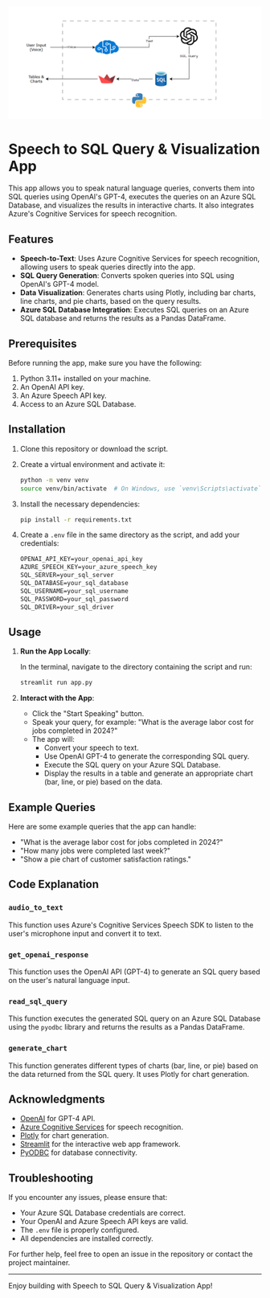 ![project architecture](https://github.com/mdaittouda8/Voice-to-BI/blob/main/archtcttr.png)



# Speech to SQL Query & Visualization App

This app allows you to speak natural language queries, converts them into SQL queries using OpenAI's GPT-4, executes the queries on an Azure SQL Database, and visualizes the results in interactive charts. It also integrates Azure's Cognitive Services for speech recognition.

## Features

- **Speech-to-Text**: Uses Azure Cognitive Services for speech recognition, allowing users to speak queries directly into the app.
- **SQL Query Generation**: Converts spoken queries into SQL using OpenAI's GPT-4 model.
- **Data Visualization**: Generates charts using Plotly, including bar charts, line charts, and pie charts, based on the query results.
- **Azure SQL Database Integration**: Executes SQL queries on an Azure SQL database and returns the results as a Pandas DataFrame.

## Prerequisites

Before running the app, make sure you have the following:

1. Python 3.11+ installed on your machine.
2. An OpenAI API key.
3. An Azure Speech API key.
4. Access to an Azure SQL Database.

## Installation

1. Clone this repository or download the script.
2. Create a virtual environment and activate it:

    ```bash
    python -m venv venv
    source venv/bin/activate  # On Windows, use `venv\Scripts\activate`
    ```

3. Install the necessary dependencies:

    ```bash
    pip install -r requirements.txt
    ```

4. Create a `.env` file in the same directory as the script, and add your credentials:

    ```text
    OPENAI_API_KEY=your_openai_api_key
    AZURE_SPEECH_KEY=your_azure_speech_key
    SQL_SERVER=your_sql_server
    SQL_DATABASE=your_sql_database
    SQL_USERNAME=your_sql_username
    SQL_PASSWORD=your_sql_password
    SQL_DRIVER=your_sql_driver
    ```

## Usage

1. **Run the App Locally**:

    In the terminal, navigate to the directory containing the script and run:

    ```bash
    streamlit run app.py
    ```

2. **Interact with the App**:
    - Click the "Start Speaking" button.
    - Speak your query, for example: "What is the average labor cost for jobs completed in 2024?"
    - The app will:
        - Convert your speech to text.
        - Use OpenAI GPT-4 to generate the corresponding SQL query.
        - Execute the SQL query on your Azure SQL Database.
        - Display the results in a table and generate an appropriate chart (bar, line, or pie) based on the data.

## Example Queries

Here are some example queries that the app can handle:

- "What is the average labor cost for jobs completed in 2024?"
- "How many jobs were completed last week?"
- "Show a pie chart of customer satisfaction ratings."

## Code Explanation

### `audio_to_text`

This function uses Azure's Cognitive Services Speech SDK to listen to the user's microphone input and convert it to text.

### `get_openai_response`

This function uses the OpenAI API (GPT-4) to generate an SQL query based on the user's natural language input.

### `read_sql_query`

This function executes the generated SQL query on an Azure SQL Database using the `pyodbc` library and returns the results as a Pandas DataFrame.

### `generate_chart`

This function generates different types of charts (bar, line, or pie) based on the data returned from the SQL query. It uses Plotly for chart generation.


## Acknowledgments

- [OpenAI](https://openai.com/) for GPT-4 API.
- [Azure Cognitive Services](https://azure.microsoft.com/en-us/services/cognitive-services/speech-to-text/) for speech recognition.
- [Plotly](https://plotly.com/python/) for chart generation.
- [Streamlit](https://streamlit.io/) for the interactive web app framework.
- [PyODBC](https://github.com/mkleehammer/pyodbc) for database connectivity.

## Troubleshooting

If you encounter any issues, please ensure that:

- Your Azure SQL Database credentials are correct.
- Your OpenAI and Azure Speech API keys are valid.
- The `.env` file is properly configured.
- All dependencies are installed correctly.

For further help, feel free to open an issue in the repository or contact the project maintainer.

---

Enjoy building with Speech to SQL Query & Visualization App!
